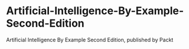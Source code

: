 # Artificial-Intelligence-By-Example-Second-Edition
Artificial Intelligence By Example Second Edition, published by Packt
